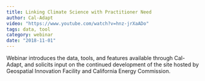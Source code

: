```yaml
---
title: Linking Climate Science with Practitioner Need
author: Cal-Adapt
video: "https://www.youtube.com/watch?v=hnz-jrXaADo"
tags: data, tool
category: webinar
date: "2018-11-01"
---
```


Webinar introduces the data, tools, and features available through Cal-Adapt, and solicits input on the continued development of the site hosted by Geospatial Innovation Facility and California Energy Commission.